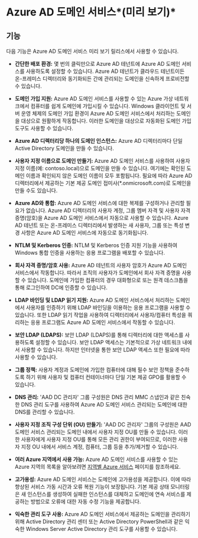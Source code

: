 <properties
	pageTitle="Azure Active Directory 도메인 서비스 미리 보기: 기능 | Microsoft Azure"
	description="Azure Active Directory 도메인 서비스의 기능"
	services="active-directory-ds"
	documentationCenter=""
	authors="mahesh-unnikrishnan"
	manager="stevenpo"
	editor="curtand"/>

<tags
	ms.service="active-directory-ds"
	ms.workload="identity"
	ms.tgt_pltfrm="na"
	ms.devlang="na"
	ms.topic="article"
	ms.date="07/06/2016"
	ms.author="maheshu"/>

# Azure AD 도메인 서비스*(미리 보기)*

## 기능
다음 기능은 Azure AD 도메인 서비스 미리 보기 릴리스에서 사용할 수 있습니다.

- **간단한 배포 환경:** 몇 번의 클릭만으로 Azure AD 테넌트에 Azure AD 도메인 서비스를 사용하도록 설정할 수 있습니다. Azure AD 테넌트가 클라우드 테넌트이든 온-프레미스 디렉터리와 동기화되든 간에 관리되는 도메인을 신속하게 프로비전할 수 있습니다.

- **도메인 가입 지원:** Azure AD 도메인 서비스를 사용할 수 있는 Azure 가상 네트워크에서 컴퓨터를 쉽게 도메인에 가입시킬 수 있습니다. Windows 클라이언트 및 서버 운영 체제의 도메인 가입 환경이 Azure AD 도메인 서비스에서 처리하는 도메인을 대상으로 원활하게 작동합니다. 이러한 도메인을 대상으로 자동화된 도메인 가입 도구도 사용할 수 있습니다.

- **Azure AD 디렉터리당 하나의 도메인 인스턴스:** Azure AD 디렉터리마다 단일 Active Directory 도메인을 만들 수 있습니다.

- **사용자 지정 이름으로 도메인 만들기:** Azure AD 도메인 서비스를 사용하여 사용자 지정 이름(예: contoso.local)으로 도메인을 만들 수 있습니다. 여기에는 확인된 도메인 이름과 확인되지 않은 도메인 이름이 모두 포함됩니다. 필요에 따라 Azure AD 디렉터리에서 제공하는 기본 제공 도메인 접미사(*.onmicrosoft.com)로 도메인을 만들 수도 있습니다.

- **Azure AD와 통합:** Azure AD 도메인 서비스에 대한 복제를 구성하거나 관리할 필요가 없습니다. Azure AD 디렉터리의 사용자 계정, 그룹 멤버 자격 및 사용자 자격 증명(암호)을 Azure AD 도메인 서비스에서 자동으로 사용할 수 있습니다. Azure AD 테넌트 또는 온-프레미스 디렉터리에서 발생하는 새 사용자, 그룹 또는 특성 변경 사항은 Azure AD 도메인 서비스에 자동으로 동기화됩니다.

- **NTLM 및 Kerberos 인증:** NTLM 및 Kerberos 인증 지원 기능을 사용하여 Windows 통합 인증을 사용하는 응용 프로그램을 배포할 수 있습니다.

- **회사 자격 증명/암호 사용:** Azure AD 테넌트의 사용자 암호가 Azure AD 도메인 서비스에서 작동합니다. 따라서 조직의 사용자가 도메인에서 회사 자격 증명을 사용할 수 있습니다. 도메인에 가입한 컴퓨터의 경우 대화형으로 또는 원격 데스크톱을 통해 로그인하여 DC에 인증할 수 있습니다.

- **LDAP 바인딩 및 LDAP 읽기 지원:** Azure AD 도메인 서비스에서 처리하는 도메인에서 사용자를 인증하기 위해 LDAP 바인딩을 이용하는 응용 프로그램을 사용할 수 있습니다. 또한 LDAP 읽기 작업을 사용하여 디렉터리에서 사용자/컴퓨터 특성을 쿼리하는 응용 프로그램도 Azure AD 도메인 서비스에서 작동할 수 있습니다.

- **보안 LDAP (LDAPS):** 보안 LDAP (LDAPS)를 통해 디렉터리에 대한 액세스를 사용하도록 설정할 수 있습니다. 보안 LDAP 액세스는 기본적으로 가상 네트워크 내에서 사용할 수 있습니다. 하지만 인터넷을 통한 보안 LDAP 액세스 또한 필요에 따라 사용할 수 있습니다.

- **그룹 정책:** 사용자 계정과 도메인에 가입한 컴퓨터에 대해 필수 보안 정책을 준수하도록 하기 위해 사용자 및 컴퓨터 컨테이너마다 단일 기본 제공 GPO를 활용할 수 있습니다.

- **DNS 관리:** 'AAD DC 관리자' 그룹 구성원은 DNS 관리 MMC 스냅인과 같은 친숙한 DNS 관리 도구를 사용하여 Azure AD 도메인 서비스 관리되는 도메인에 대한 DNS를 관리할 수 있습니다.

- **사용자 지정 조직 구성 단위 (OU) 만들기:** 'AAD DC 관리자' 그룹의 구성원은 AAD 도메인 서비스 관리되는 도메인 내에서 사용자 지정 OU를 만들 수 있습니다. 이러한 사용자에게 사용자 지정 OU를 통해 모든 관리 권한이 부여되므로, 이러한 사용자 지정 OU 내에서 서비스 계정, 컴퓨터, 그룹 등을 추가/제거할 수 있습니다.

- **여러 Azure 지역에서 사용 가능:** Azure AD 도메인 서비스를 사용할 수 있는 Azure 지역의 목록을 알아보려면 [지역별 Azure 서비스](https://azure.microsoft.com/regions/#services/) 페이지를 참조하세요.

- **고가용성:** Azure AD 도메인 서비스는 도메인에 고가용성을 제공합니다. 이에 따라 향상된 서비스 가동 시간과 오류 복원 기능이 보장됩니다. 기본 제공 상태 모니터링은 새 인스턴스를 생성하여 실패한 인스턴스를 대체하고 도메인에 연속 서비스를 제공하는 방법으로 오류에 대한 자동 수정 기능을 제공합니다.

- **익숙한 관리 도구 사용:** Azure AD 도메인 서비스에서 제공하는 도메인을 관리하기 위해 Active Directory 관리 센터 또는 Active Directory PowerShell과 같은 익숙한 Windows Server Active Directory 관리 도구를 사용할 수 있습니다.

<!---HONumber=AcomDC_0706_2016-->